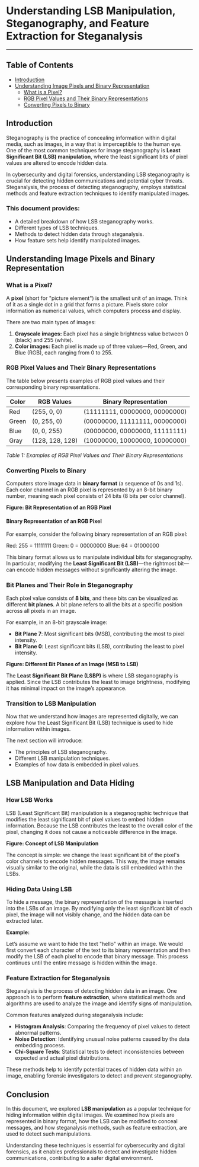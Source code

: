 # **Understanding LSB Manipulation, Steganography, and Feature Extraction for Steganalysis**

---

## **Table of Contents**  
- [Introduction](#introduction)  
- [Understanding Image Pixels and Binary Representation](#understanding-image-pixels-and-binary-representation)  
  - [What is a Pixel?](#what-is-a-pixel)  
  - [RGB Pixel Values and Their Binary Representations](#rgb-pixel-values-and-their-binary-representations)  
  - [Converting Pixels to Binary](#converting-pixels-to-binary)  



## **Introduction**  

Steganography is the practice of concealing information within digital media, such as images, in a way that is imperceptible to the human eye. One of the most common techniques for image steganography is **Least Significant Bit (LSB) manipulation**, where the least significant bits of pixel values are altered to encode hidden data.  

In cybersecurity and digital forensics, understanding LSB steganography is crucial for detecting hidden communications and potential cyber threats. Steganalysis, the process of detecting steganography, employs statistical methods and feature extraction techniques to identify manipulated images.  

### **This document provides:**  

- A detailed breakdown of how LSB steganography works.  
- Different types of LSB techniques.  
- Methods to detect hidden data through steganalysis.  
- How feature sets help identify manipulated images.  



## **Understanding Image Pixels and Binary Representation**  

### **What is a Pixel?**  

A **pixel** (short for "picture element") is the smallest unit of an image. Think of it as a single dot in a grid that forms a picture. Pixels store color information as numerical values, which computers process and display.  

There are two main types of images:  

1. **Grayscale images:** Each pixel has a single brightness value between 0 (black) and 255 (white).  
2. **Color images:** Each pixel is made up of three values—Red, Green, and Blue (RGB), each ranging from 0 to 255.  

### **RGB Pixel Values and Their Binary Representations**  

The table below presents examples of RGB pixel values and their corresponding binary representations.  

| **Color** | **RGB Values** | **Binary Representation** |
|-----------|-----------------|---------------------------|
| Red       | (255, 0, 0)    | (11111111, 00000000, 00000000) |
| Green     | (0, 255, 0)    | (00000000, 11111111, 00000000) |
| Blue      | (0, 0, 255)    | (00000000, 00000000, 11111111) |
| Gray      | (128, 128, 128)| (10000000, 10000000, 10000000) |

*Table 1: Examples of RGB Pixel Values and Their Binary Representations*  


### **Converting Pixels to Binary**  

Computers store image data in **binary format** (a sequence of 0s and 1s). Each color channel in an RGB pixel is represented by an 8-bit binary number, meaning each pixel consists of 24 bits (8 bits per color channel).  

**Figure: Bit Representation of an RGB Pixel**  

#### **Binary Representation of an RGB Pixel**  

For example, consider the following binary representation of an RGB pixel:

Red: 255 = 11111111
Green: 0 = 00000000
Blue: 64 = 01000000


This binary format allows us to manipulate individual bits for steganography. In particular, modifying the **Least Significant Bit (LSB)**—the rightmost bit—can encode hidden messages without significantly altering the image.



### **Bit Planes and Their Role in Steganography**  

Each pixel value consists of **8 bits**, and these bits can be visualized as different **bit planes**. A bit plane refers to all the bits at a specific position across all pixels in an image.  

For example, in an 8-bit grayscale image:  
- **Bit Plane 7**: Most significant bits (MSB), contributing the most to pixel intensity.  
- **Bit Plane 0**: Least significant bits (LSB), contributing the least to pixel intensity.  

**Figure: Different Bit Planes of an Image (MSB to LSB)**  

The **Least Significant Bit Plane (LSBP)** is where LSB steganography is applied. Since the LSB contributes the least to image brightness, modifying it has minimal impact on the image’s appearance.



### **Transition to LSB Manipulation**  

Now that we understand how images are represented digitally, we can explore how the Least Significant Bit (LSB) technique is used to hide information within images.

The next section will introduce:
- The principles of LSB steganography.
- Different LSB manipulation techniques.
- Examples of how data is embedded in pixel values.



## **LSB Manipulation and Data Hiding**  

### **How LSB Works**  

LSB (Least Significant Bit) manipulation is a steganographic technique that modifies the least significant bit of pixel values to embed hidden information. Because the LSB contributes the least to the overall color of the pixel, changing it does not cause a noticeable difference in the image.

**Figure: Concept of LSB Manipulation**  

The concept is simple: we change the least significant bit of the pixel's color channels to encode hidden messages. This way, the image remains visually similar to the original, while the data is still embedded within the LSBs.



### **Hiding Data Using LSB**  

To hide a message, the binary representation of the message is inserted into the LSBs of an image. By modifying only the least significant bit of each pixel, the image will not visibly change, and the hidden data can be extracted later.

**Example:**

Let’s assume we want to hide the text "hello" within an image. We would first convert each character of the text to its binary representation and then modify the LSB of each pixel to encode that binary message. This process continues until the entire message is hidden within the image.



### **Feature Extraction for Steganalysis**  

Steganalysis is the process of detecting hidden data in an image. One approach is to perform **feature extraction**, where statistical methods and algorithms are used to analyze the image and identify signs of manipulation.  

Common features analyzed during steganalysis include:
- **Histogram Analysis**: Comparing the frequency of pixel values to detect abnormal patterns.  
- **Noise Detection**: Identifying unusual noise patterns caused by the data embedding process.  
- **Chi-Square Tests**: Statistical tests to detect inconsistencies between expected and actual pixel distributions.  

These methods help to identify potential traces of hidden data within an image, enabling forensic investigators to detect and prevent steganography.



## **Conclusion**

In this document, we explored **LSB manipulation** as a popular technique for hiding information within digital images. We examined how pixels are represented in binary format, how the LSB can be modified to conceal messages, and how steganalysis methods, such as feature extraction, are used to detect such manipulations.

Understanding these techniques is essential for cybersecurity and digital forensics, as it enables professionals to detect and investigate hidden communications, contributing to a safer digital environment. 

